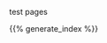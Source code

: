 <!--
.. title: meta
.. slug: index
.. date: 2020-05-20 17:15:52 UTC+02:00
.. description: meta pages
.. author: Xeverous
.. index_path: .
-->

test pages

{{% generate_index %}}
